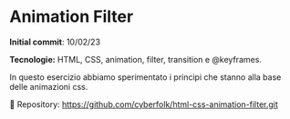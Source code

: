# Animation Filter

**Initial commit**: 10/02/23

**Tecnologie:** HTML, CSS, animation, filter, transition e @keyframes.

In questo esercizio abbiamo sperimentato i principi che stanno alla base delle animazioni css.

🔗 Repository:
https://github.com/cyberfolk/html-css-animation-filter.git
